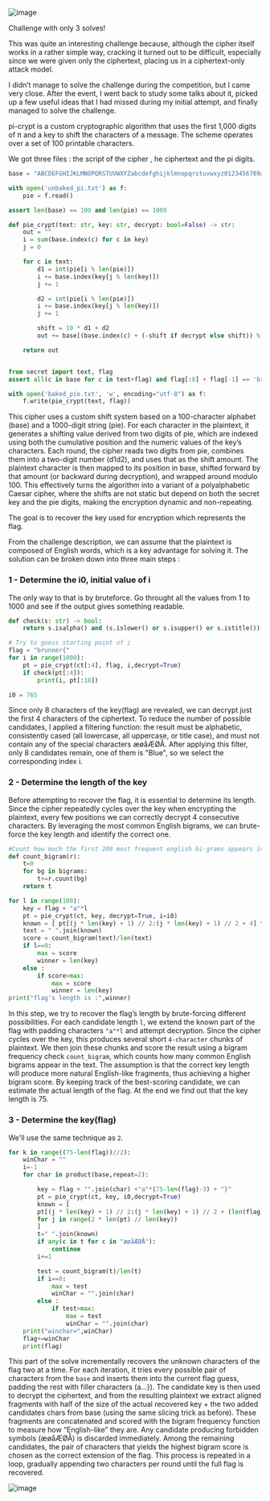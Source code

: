 ![image](./assets/pi-crypt.png)

Challenge with only 3 solves!

This was quite an interesting challenge because, although the cipher itself works in a rather simple way, cracking it turned out to be difficult, especially since we were given only the ciphertext, placing us in a ciphertext-only attack model.

I didn’t manage to solve the challenge during the competition, but I came very close. After the event, I went back to study some talks about it, picked up a few useful ideas that I had missed during my initial attempt, and finally managed to solve the challenge.

pi-crypt is a custom cryptographic algorithm that uses the first 1,000 digits of π and a key to shift the characters of a message. The scheme operates over a set of 100 printable characters.

We got three files : the script of the cipher , he ciphertext and the pi digits.

```py
base = "ABCDEFGHIJKLMNOPQRSTUVWXYZabcdefghijklmnopqrstuvwxyz0123456789æøåÆØÅ .,!?-:()[]/{}=<>+_@^|~%$#&*`“';"

with open('unbaked_pi.txt') as f:
    pie = f.read()

assert len(base) == 100 and len(pie) == 1000

def pie_crypt(text: str, key: str, decrypt: bool=False) -> str:
    out = ""
    i = sum(base.index(c) for c in key)
    j = 0

    for c in text:
        d1 = int(pie[i % len(pie)])
        i += base.index(key[j % len(key)])
        j += 1

        d2 = int(pie[i % len(pie)])
        i += base.index(key[j % len(key)])
        j += 1

        shift = 10 * d1 + d2
        out += base[(base.index(c) + (-shift if decrypt else shift)) % len(base)]

    return out


from secret import text, flag
assert all(c in base for c in text+flag) and flag[:8] + flag[-1] == 'brunner{}'

with open('baked_pie.txt', 'w', encoding="utf-8") as f:
    f.write(pie_crypt(text, flag))
```
This cipher uses a custom shift system based on a 100-character alphabet (base) and a 1000-digit string (pie). For each character in the plaintext, it generates a shifting value derived from two digits of pie, which are indexed using both the cumulative position and the numeric values of the key’s characters. Each round, the cipher reads two digits from pie, combines them into a two-digit number (d1d2), and uses that as the shift amount. The plaintext character is then mapped to its position in base, shifted forward by that amount (or backward during decryption), and wrapped around modulo 100. This effectively turns the algorithm into a variant of a polyalphabetic Caesar cipher, where the shifts are not static but depend on both the secret key and the pie digits, making the encryption dynamic and non-repeating.

The goal is to recover the key used for encryption which represents the flag.

From the challenge description, we can assume that the plaintext is composed of English words, which is a key advantage for solving it. The solution can be broken down into three main steps :

### 1 - Determine the i0, initial value of i

The only way to that is by bruteforce. Go throught all the values from 1 to 1000 and see if the output gives something readable.

```py
def check(s: str) -> bool:
    return s.isalpha() and (s.islower() or s.isupper() or s.istitle()) and not any(c in s for c in "æøåÆØÅ")

# Try to guess starting point of i
flag = "brunner{"
for i in range(1000):
    pt = pie_crypt(ct[:4], flag, i,decrypt=True)
    if check(pt[:4]):
        print(i, pt[:10])

i0 = 765
```
Since only 8 characters of the key(flag) are revealed, we can decrypt just the first 4 characters of the ciphertext. To reduce the number of possible candidates, I applied a filtering function: the result must be alphabetic, consistently cased (all lowercase, all uppercase, or title case), and must not contain any of the special characters æøåÆØÅ. After applying this filter, only 8 candidates remain, one of them is "Blue", so we select the corresponding index i.

### 2 - Determine the length of the key

Before attempting to recover the flag, it is essential to determine its length. Since the cipher repeatedly cycles over the key when encrypting the plaintext, every few positions we can correctly decrypt 4 consecutive characters. By leveraging the most common English bigrams, we can brute-force the key length and identify the correct one.

```py
#Count how much the first 200 most frequent english bi-grams appears in a text
def count_bigram(r):
    t=0
    for bg in bigrams:
        t+=r.count(bg)
    return t

for l in range(100):
    key = flag + "a"*l
    pt = pie_crypt(ct, key, decrypt=True, i=i0)
    known = [ pt[(j * len(key) + 1) // 2:(j * len(key) + 1) // 2 + 4] for j in range(2 * len(pt) // len(key)) ] # builds a list of all 4-character segments after each reuse of the key.
    text = " ".join(known)
    score = count_bigram(text)/len(text)
    if l==0:
        max = score
        winner = len(key)
    else :
        if score>max:
            max = score
            winner = len(key)
print("flag's length is :",winner)
``` 
In this step, we try to recover the flag’s length by brute-forcing different possibilities. For each candidate length `l`, we extend the known part of the flag with padding characters `"a"*l` and attempt decryption. Since the cipher cycles over the key, this produces several short `4-character` chunks of plaintext. We then join these chunks and score the result using a bigram frequency check `count_bigram`, which counts how many common English bigrams appear in the text. The assumption is that the correct key length will produce more natural English-like fragments, thus achieving a higher bigram score. By keeping track of the best-scoring candidate, we can estimate the actual length of the flag. At the end we find out that the key length is 75.

### 3 - Determine the key(flag)

We'll use the same technique as `2`.

```py
for k in range((75-len(flag))//2):
    winChar = ""
    i=-1
    for char in product(base,repeat=2):

        key = flag + "".join(char) +"a"*(75-len(flag)-3) + "}"
        pt = pie_crypt(ct, key, i0,decrypt=True)
        known = [
        pt[(j * len(key) + 1) // 2:(j * len(key) + 1) // 2 + (len(flag)+2) // 2]
        for j in range(2 * len(pt) // len(key))
        ]
        t=" ".join(known)
        if any(c in t for c in "æøåÆØÅ"):
            continue
        i+=1

        test = count_bigram(t)/len(t)
        if i==0:
            max = test
            winChar = "".join(char)
        else :
            if test>max:
                max = test
                winChar = "".join(char)
    print("winchar=",winChar)
    flag+=winChar
    print(flag)
```

This part of the solve incrementally recovers the unknown characters of the flag two at a time. For each iteration, it tries every possible pair of characters from the `base` and inserts them into the current flag guess, padding the rest with filler characters (a...}). The candidate key is then used to decrypt the ciphertext, and from the resulting plaintext we extract aligned fragments with half of the size of the actual recovered key + the two added candidates chars from base (using the same slicing trick as before). These fragments are concatenated and scored with the bigram frequency function to measure how “English-like” they are. Any candidate producing forbidden symbols (æøåÆØÅ) is discarded immediately. Among the remaining candidates, the pair of characters that yields the highest bigram score is chosen as the correct extension of the flag. This process is repeated in a loop, gradually appending two characters per round until the full flag is recovered.

![image](./assets/results.png)




